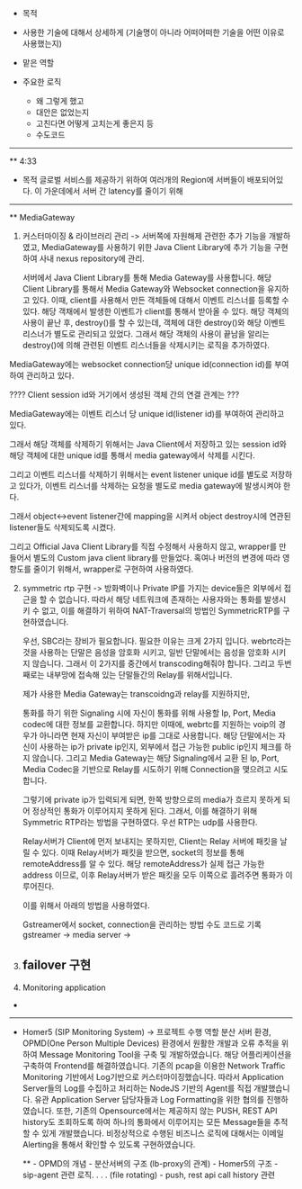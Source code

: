 - 목적 
- 사용한 기술에 대해서 상세하게 (기술명이 아니라 어떠어떠한 기술을 어떤 이유로 사용했는지) 

- 맡은 역할 

- 주요한 로직 
	- 왜 그렇게 했고 
	- 대안은 없었는지 
	- 고친다면 어떻게 고치는게 좋은지 등 
	- 수도코드 

---
** 4:33

- 목적
  글로벌 서비스를 제공하기 위하여 여러개의 Region에 서버들이 배포되어있다.
  이 가운데에서 서버 간 latency를 줄이기 위해 


--- 

** MediaGateway

1) 커스터마이징 & 라이브러리 관리 
  -> 서버쪽에 자원해제 관련한 추가 기능을 개발하였고, MediaGateway를 사용하기 위한 Java Client Library에 추가 기능을 구현하여 사내 nexus repository에 관리. 
 
	서버에서 Java Client Library를 통해 Media Gateway를 사용합니다. 해당 Client Library를 통해서 Media Gateway와 Websocket connection을 유지하고 있다. 
이때, client를 사용해서 만든 객체들에 대해서 이벤트 리스너를 등록할 수 있다. 해당 객채에서 발생한 이벤트가 client를 통해서 받아올 수 있다.
해당 객체의 사용이 끝난 후, destroy()를 할 수 있는데, 객체에 대한 destroy()와 해당 이벤트 리스너가 별도로 관리되고 있었다. 
그래서 해당 객체의 사용이 끝남을 알리는 destroy()에 의해 관련된 이벤트 리스너들을 삭제시키는 로직을 추가하였다. 

MediaGateway에는 websocket connection당 unique id(connection id)를 부여하여 관리하고 있다.

<TODO>
???? Client session id와 거기에서 생성된 객체 간의 연결 관계는 ??? 
</TODO>

MediaGateway에는 이벤트 리스너 당 unique id(listener id)를 부여하여 관리하고 있다. 

그래서 해당 객체를 삭제하기 위해서는 Java Client에서 저장하고 있는 session id와 해당 객체에 대한 unique id를 통해서 media gateway에서 삭제를 시킨다. 

그리고 이벤트 리스너를 삭제하기 위해서는 event listener unique id를 별도로 저장하고 있다가, 이벤트 리스너를 삭제하는 요청을 별도로 media gateway에 발생시켜야 한다. 

그래서 object<->event listener간에 mapping을 시켜서 object destroy시에 연관된 listener들도 삭제되도록 시켰다. 


그리고 Official Java Client Library를 직접 수정해서 사용하지 않고, wrapper를 만들어서 별도의 Custom java client library를 만들었다.
혹여나 버전의 변경에 따라 영향도를 줄이기 위해서, wrapper로 구현하여 사용하였다. 


2) symmetric rtp 구현 
	-> 방화벽이나 Private IP를 가지는 device들은 외부에서 접근을 할 수 없습니다. 따라서 해당 네트워크에 존재하는 사용자와는 통화를 발생시키 수 없고, 이를 해결하기 위하여 NAT-Traversal의 방법인 SymmetricRTP를 구현하였습니다.

	우선, SBC라는 장비가 필요합니다. 필요한 이유는 크게 2가지 입니다. webrtc라는 것을 사용하는 단말은 음성을 암호화 시키고, 일반 단말에서는 음성을 암호화 시키지 않습니다. 그래서 이 2가지를 중간에서 transcoding해줘야 합니다.
	그리고 두번째로는 내부망에 접속해 있는 단말들간의 Relay를 위해서입니다.

	제가 사용한 Media Gateway는 transcoidng과 relay를 지원하지만,  
 

	통화를 하기 위한 Signaling 시에 자신이 통화를 위해 사용할 Ip, Port, Media codec에 대한 정보를 교환합니다. 하지만 이때에, webrtc를 지원하는 voip의 경우가 아니라면 현재 자신이 부여받은 ip를 그대로 사용합니다. 해당 단말에서는 자신이 사용하는 ip가 private ip인지, 외부에서 접근 가능한 public ip인지 체크를 하지 않습니다. 그리고 Media Gateway는 해당 Signaling에서 교환 된 Ip, Port, Media Codec을 기반으로 Relay를 시도하기 위해 Connection을 맺으려고 시도합니다.


	그렇기에 private ip가 입력되게 되면, 한쪽 방향으로의 media가 흐르지 못하게 되어 정상적인 통화가 이루어지지 못하게 된다. 
	그래서, 이를 해결하기 위해 Symmetric RTP라는 방법을 구현하였다. 
	우선 RTP는 udp를 사용한다. 



	Relay서버가 Client에 먼저 보내지는 못하지만, Client는 Relay 서버에 패킷을 날릴 수 있다. 
	이때 Relay서버가 패킷을 받으면, socket의 정보를 통해 remoteAddress를 알 수 있다. 해당 remoteAddress가 실제 접근 가능한 address 이므로,
	이후 Relay서버가 받은 패킷을 모두 이쪽으로 흘려주면 통화가 이루어진다. 


	이를 위해서 아래의 방법을 사용하였다.
		
	<TODO>
		Gstreamer에서 socket, connection을 관리하는 방법 수도 코드로 기록 
	</TODO>
	gstreamer -> media server -> 	
		

3) failover 구현 
	-
4) Monitoring application 
  - 



---
* Homer5 (SIP Monitoring System) 
->
프로젝트 수행 역할 분산 서버 환경, OPMD(One Person Multiple Devices) 환경에서 원활한 개발과 오류 추적을 위하여 Message Monitoring Tool을 구축 및 개발하였습니다. 해당 어플리케이션을 구축하여 Frontend를 해결하였습니다. 기존의 pcap을 이용한 Network Traffic Monitoring 기반에서 Log기반으로 커스터마이징했습니다. 따라서 Application Server들의 Log를 수집하고 처리하는 NodeJS 기반의 Agent를 직접 개발했습니다. 유관 Application Server 담당자들과 Log Formatting을 위한 협의를 진행하였습니다.
		또한, 기존의 Opensource에서는 제공하지 않는 PUSH, REST API history도 조회하도록 하여 하나의 통화에서 이루어지는 모든 Message들을 추적할 수 있게 개발했습니다. 비정상적으로 수행된 비즈니스 로직에 대해서는 이메일 Alerting을 통해서 확인할 수 있도록 구현하였습니다.

	**
		- OPMD의 개념
		- 분산서버의 구조 (lb-proxy의 관계) 
		- Homer5의 구조
		- sip-agent 관련 로직. . . . (file rotating) 
		- push, rest api call history 관련  








